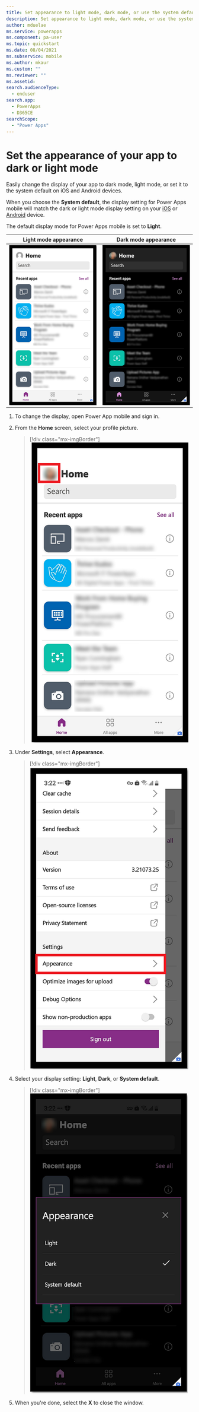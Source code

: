 ```yaml
---
title: Set appearance to light mode, dark mode, or use the system default| Microsoft Docs
description: Set appearance to light mode, dark mode, or use the system default for Power Apps mobile.
author: mduelae
ms.service: powerapps
ms.component: pa-user
ms.topic: quickstart
ms.date: 08/04/2021
ms.subservice: mobile
ms.author: mkaur
ms.custom: ""
ms.reviewer: ""
ms.assetid: 
search.audienceType: 
  - enduser
search.app: 
  - PowerApps
  - D365CE
searchScope:
  - "Power Apps"
---
```


# Set the appearance of your app to dark or light mode

Easily change the display of your app to dark mode, light mode, or set it to the system default on iOS and Android devices. 

When you choose the **System default**, the display setting for Power Apps mobile will match the dark or light mode display setting on your [iOS](https://support.apple.com/HT210332) or [Android](https://support.google.com/accessibility/android/answer/6151800?hl=en) device.

The default display mode for Power Apps mobile is set to **Light**.


| **Light mode appearance**  | **Dark mode appearance** |
| --- | --- |
| ![Power Apps mobile in light mode](media/light-mode.png "Profile picture")  | ![Power Apps mobile in dark mode](media/dark-mode.png "Dark mode") |


1. To change the display, open Power App mobile and sign in.
2. From the **Home** screen, select your profile picture.

   > [!div class="mx-imgBorder"]
   > ![Select your profile picture](media/dark-mode-1.png "Profile picture") 

3. Under **Settings**, select **Appearance**.

   > [!div class="mx-imgBorder"]
   > ![Select the Appearance setting](media/dark-mode-2.png "Select the Appearance setting") 
   
4. Select your display setting: **Light**, **Dark**, or **System default**.
  
   > [!div class="mx-imgBorder"]
   > ![Select a display settting](media/dark-mode-3.png "Select your display setting") 

5. When you're done, select the **X** to close the window. 

